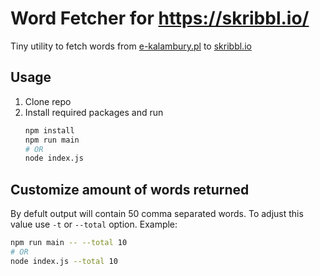 # Word Fetcher for https://skribbl.io/

Tiny utility to fetch words from [e-kalambury.pl](https://e-kalambury.pl/) to [skribbl.io](https://skribbl.io/)

## Usage

1. Clone repo
2. Install required packages and run
   ```bash
   npm install
   npm run main
   # OR
   node index.js
   ```

## Customize amount of words returned 

By defult output will contain 50 comma separated words.
To adjust this value use `-t` or `--total` option. 
Example:
```bash
npm run main -- --total 10
# OR
node index.js --total 10
